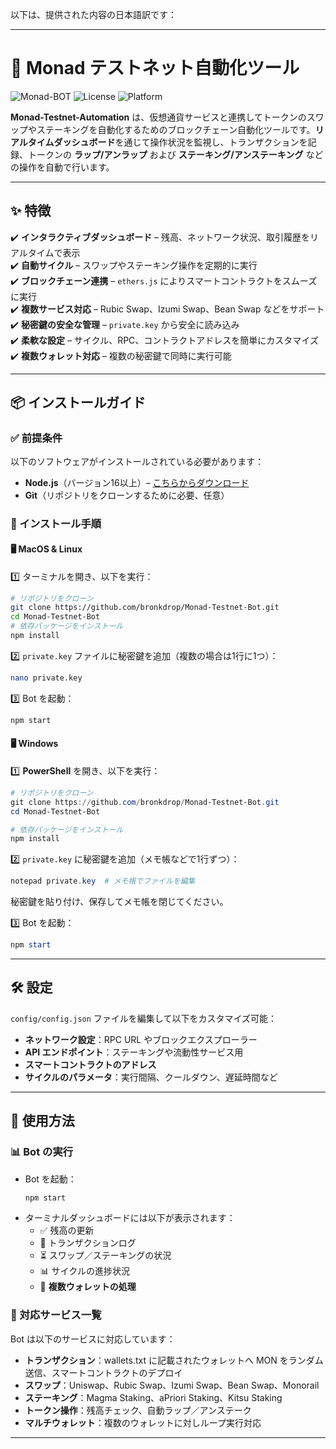 以下は、提供された内容の日本語訳です：

---

# 🚀 Monad テストネット自動化ツール

![Monad-BOT](https://img.shields.io/badge/Monad-BOT-blue.svg) ![License](https://img.shields.io/badge/License-ISC-green.svg) ![Platform](https://img.shields.io/badge/Platform-MacOS%2FLinux%2FWindows-lightgrey.svg)

**Monad-Testnet-Automation** は、仮想通貨サービスと連携してトークンのスワップやステーキングを自動化するためのブロックチェーン自動化ツールです。**リアルタイムダッシュボード**を通じて操作状況を監視し、トランザクションを記録、トークンの **ラップ/アンラップ** および **ステーキング/アンステーキング** などの操作を自動で行います。

---

## ✨ 特徴

✔️ **インタラクティブダッシュボード** – 残高、ネットワーク状況、取引履歴をリアルタイムで表示  
✔️ **自動サイクル** – スワップやステーキング操作を定期的に実行  
✔️ **ブロックチェーン連携** – `ethers.js` によりスマートコントラクトをスムーズに実行  
✔️ **複数サービス対応** – Rubic Swap、Izumi Swap、Bean Swap などをサポート  
✔️ **秘密鍵の安全な管理** – `private.key` から安全に読み込み  
✔️ **柔軟な設定** – サイクル、RPC、コントラクトアドレスを簡単にカスタマイズ  
✔️ **複数ウォレット対応** – 複数の秘密鍵で同時に実行可能  

---

## 📦 インストールガイド

### ✅ 前提条件

以下のソフトウェアがインストールされている必要があります：
- **Node.js**（バージョン16以上）– [こちらからダウンロード](https://nodejs.org/)
- **Git**（リポジトリをクローンするために必要、任意）

### 🔧 インストール手順

#### 🖥️ MacOS & Linux
1️⃣ ターミナルを開き、以下を実行：
```bash
# リポジトリをクローン
git clone https://github.com/bronkdrop/Monad-Testnet-Bot.git
cd Monad-Testnet-Bot
# 依存パッケージをインストール
npm install
```

2️⃣ `private.key` ファイルに秘密鍵を追加（複数の場合は1行に1つ）：
```bash
nano private.key
```

3️⃣ Bot を起動：
```bash
npm start
```

#### 🖥️ Windows
1️⃣ **PowerShell** を開き、以下を実行：
```powershell
# リポジトリをクローン
git clone https://github.com/bronkdrop/Monad-Testnet-Bot.git
cd Monad-Testnet-Bot

# 依存パッケージをインストール
npm install
```

2️⃣ `private.key` に秘密鍵を追加（メモ帳などで1行ずつ）：
```powershell
notepad private.key  # メモ帳でファイルを編集
```
秘密鍵を貼り付け、保存してメモ帳を閉じてください。

3️⃣ Bot を起動：
```powershell
npm start
```

---

## 🛠️ 設定

`config/config.json` ファイルを編集して以下をカスタマイズ可能：
- **ネットワーク設定**：RPC URL やブロックエクスプローラー
- **API エンドポイント**：ステーキングや流動性サービス用
- **スマートコントラクトのアドレス**
- **サイクルのパラメータ**：実行間隔、クールダウン、遅延時間など

---

## 🚀 使用方法

### 📊 Bot の実行
- Bot を起動：
  ```bash
  npm start
  ```
- ターミナルダッシュボードには以下が表示されます：
  - ✅ 残高の更新
  - 🔄 トランザクションログ
  - ⏳ スワップ／ステーキングの状況
  - 📊 サイクルの進捗状況
  - 🔄 **複数ウォレットの処理**

### 🔄 対応サービス一覧
Bot は以下のサービスに対応しています：
- **トランザクション**：wallets.txt に記載されたウォレットへ MON をランダム送信、スマートコントラクトのデプロイ  
- **スワップ**：Uniswap、Rubic Swap、Izumi Swap、Bean Swap、Monorail  
- **ステーキング**：Magma Staking、aPriori Staking、Kitsu Staking  
- **トークン操作**：残高チェック、自動ラップ／アンステーク  
- **マルチウォレット**：複数のウォレットに対しループ実行対応

---
